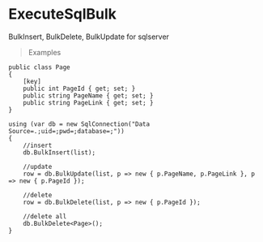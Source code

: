 # ExecuteSqlBulk
BulkInsert, BulkDelete, BulkUpdate for sqlserver

> Examples

    public class Page
    {
        [key]
        public int PageId { get; set; }
        public string PageName { get; set; }
        public string PageLink { get; set; }
    }
    
    using (var db = new SqlConnection("Data Source=.;uid=;pwd=;database=;"))
    {
        //insert
        db.BulkInsert(list);
        
        //update
        row = db.BulkUpdate(list, p => new { p.PageName, p.PageLink }, p => new { p.PageId });
        
        //delete
        row = db.BulkDelete(list, p => new { p.PageId });
        
        //delete all
        db.BulkDelete<Page>();
    }
